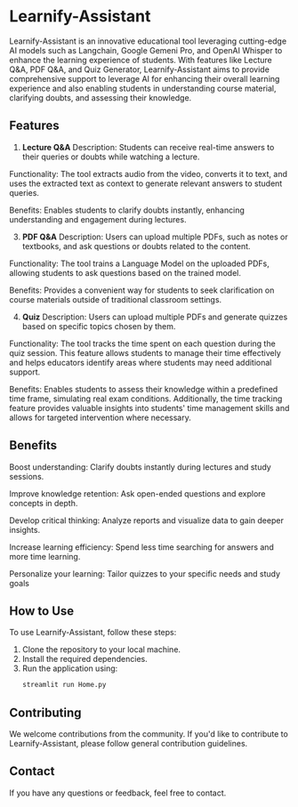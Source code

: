 # Learnify-Assistant

Learnify-Assistant is an innovative educational tool leveraging cutting-edge AI models such as Langchain, Google Gemeni Pro, and OpenAI Whisper to enhance the learning experience of students. With features like Lecture Q&A, PDF Q&A, and Quiz Generator, Learnify-Assistant aims to provide comprehensive support to leverage AI for enhancing their overall learning experience and also enabling students in understanding course material, clarifying doubts, and assessing their knowledge.

## Features

1. **Lecture Q&A**
Description: Students can receive real-time answers to their queries or doubts while watching a lecture.

Functionality: The tool extracts audio from the video, converts it to text, and uses the extracted text as context to generate relevant answers to student queries.

Benefits: Enables students to clarify doubts instantly, enhancing understanding and engagement during lectures.

3. **PDF Q&A**
Description: Users can upload multiple PDFs, such as notes or textbooks, and ask questions or doubts related to the content.

Functionality: The tool trains a Language Model on the uploaded PDFs, allowing students to ask questions based on the trained model.

Benefits: Provides a convenient way for students to seek clarification on course materials outside of traditional classroom settings.

4. **Quiz**
Description: Users can upload multiple PDFs and generate quizzes based on specific topics chosen by them.

Functionality: The tool tracks the time spent on each question during the quiz session. This feature allows students to manage their time effectively and helps educators identify areas where students may need additional support.

Benefits: Enables students to assess their knowledge within a predefined time frame, simulating real exam conditions. Additionally, the time tracking feature provides valuable insights into students' time management skills and allows for targeted intervention where necessary.

## Benefits

Boost understanding: Clarify doubts instantly during lectures and study sessions.

Improve knowledge retention: Ask open-ended questions and explore concepts in depth.

Develop critical thinking: Analyze reports and visualize data to gain deeper insights.

Increase learning efficiency: Spend less time searching for answers and more time learning.

Personalize your learning: Tailor quizzes to your specific needs and study goals

## How to Use

To use Learnify-Assistant, follow these steps:
1. Clone the repository to your local machine.
2. Install the required dependencies.
3. Run the application using:
    ```bash
   streamlit run Home.py
    ```

## Contributing

We welcome contributions from the community. If you'd like to contribute to Learnify-Assistant, please follow general contribution guidelines.

## Contact

If you have any questions or feedback, feel free to contact.
